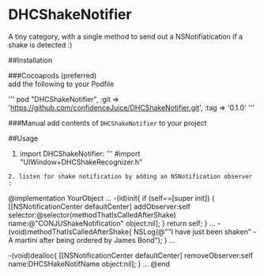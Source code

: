 DHCShakeNotifier
================

A tiny category, with a single method to send out a NSNotifiatication if a shake is detected :)

##Installation

###Cocoapods (preferred)  
add the following to your Podfile

'''
pod "DHCShakeNotifier", :git => 'https://github.com/confidenceJuice/DHCShakeNotifier.git', :tag => '0.1.0'
'''

###Manual
add contents of `DHCShakeNotifier` to your project

##Usage  
1. import DHCShakeNotifier:
'''
#import "UIWindow+DHCShakeRecognizer.h"
```
2. listen for shake notification by adding an NSNotification observer :

```
@implementation YourObject
...
-(id)init{
    if (self==[super init]) {
        [[NSNotificationCenter defaultCenter] addObserver:self selector:@selector(methodThatIsCalledAfterShake) name:@"CONJUShakeNotification" object:nil];
    }
    return self;
}
...
-(void)methodThatIsCalledAfterShake{
  NSLog(@"\"I have just been shaken\" - A martini after being ordered by James Bond");
}
...

-(void)dealloc{
    [[NSNotificationCenter defaultCenter] removeObserver:self name:DHCSHakeNotifName object:nil];
}
...
@end
```
